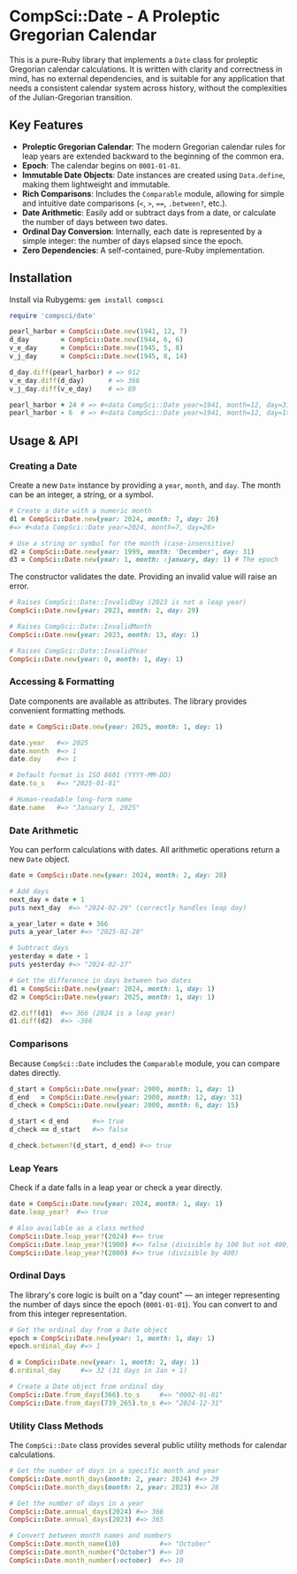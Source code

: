 # CompSci::Date - A Proleptic Gregorian Calendar

This is a pure-Ruby library that implements a `Date` class for proleptic
Gregorian calendar calculations.
It is written with clarity and correctness in mind, has no external
dependencies, and is suitable for any application that needs a consistent
calendar system across history, without the complexities of the
Julian-Gregorian transition.

## Key Features

*   **Proleptic Gregorian Calendar**:
    The modern Gregorian calendar rules for leap years are extended backward
    to the beginning of the common era.
*   **Epoch**: The calendar begins on `0001-01-01`.
*   **Immutable Date Objects**: Date instances are created using
    `Data.define`, making them lightweight and immutable.
*   **Rich Comparisons**: Includes the `Comparable` module, allowing for
    simple and intuitive date comparisons (`<`, `>`, `==`, `.between?`, etc.).
*   **Date Arithmetic**: Easily add or subtract days from a date, or calculate
    the number of days between two dates.
*   **Ordinal Day Conversion**: Internally, each date is represented by a
    simple integer: the number of days elapsed since the epoch.
*   **Zero Dependencies**: A self-contained, pure-Ruby implementation.

## Installation

Install via Rubygems: `gem install compsci`

```ruby
require 'compsci/date'

pearl_harbor = CompSci::Date.new(1941, 12, 7)
d_day        = CompSci::Date.new(1944, 6, 6)
v_e_day      = CompSci::Date.new(1945, 5, 8) 
v_j_day      = CompSci::Date.new(1945, 8, 14)

d_day.diff(pearl_harbor) # => 912
v_e_day.diff(d_day)      # => 366
v_j_day.diff(v_e_day)    # => 89

pearl_harbor + 24 # => #<data CompSci::Date year=1941, month=12, day=31>
pearl_harbor - 6  # => #<data CompSci::Date year=1941, month=12, day=1>
```

## Usage & API

### Creating a Date

Create a new `Date` instance by providing a `year`, `month`, and `day`.
The month can be an integer, a string, or a symbol.

```ruby
# Create a date with a numeric month
d1 = CompSci::Date.new(year: 2024, month: 7, day: 26)
#=> #<data CompSci::Date year=2024, month=7, day=26>

# Use a string or symbol for the month (case-insensitive)
d2 = CompSci::Date.new(year: 1999, month: 'December', day: 31)
d3 = CompSci::Date.new(year: 1, month: :january, day: 1) # The epoch
```

The constructor validates the date.
Providing an invalid value will raise an error.

```ruby
# Raises CompSci::Date::InvalidDay (2023 is not a leap year)
CompSci::Date.new(year: 2023, month: 2, day: 29)

# Raises CompSci::Date::InvalidMonth
CompSci::Date.new(year: 2023, month: 13, day: 1)

# Raises CompSci::Date::InvalidYear
CompSci::Date.new(year: 0, month: 1, day: 1)
```

### Accessing & Formatting

Date components are available as attributes.
The library provides convenient formatting methods.

```ruby
date = CompSci::Date.new(year: 2025, month: 1, day: 1)

date.year   #=> 2025
date.month  #=> 1
date.day    #=> 1

# Default format is ISO 8601 (YYYY-MM-DD)
date.to_s   #=> "2025-01-01"

# Human-readable long-form name
date.name   #=> "January 1, 2025"
```

### Date Arithmetic

You can perform calculations with dates.
All arithmetic operations return a new `Date` object.

```ruby
date = CompSci::Date.new(year: 2024, month: 2, day: 28)

# Add days
next_day = date + 1
puts next_day  #=> "2024-02-29" (correctly handles leap day)

a_year_later = date + 366
puts a_year_later #=> "2025-02-28"

# Subtract days
yesterday = date - 1
puts yesterday #=> "2024-02-27"

# Get the difference in days between two dates
d1 = CompSci::Date.new(year: 2024, month: 1, day: 1)
d2 = CompSci::Date.new(year: 2025, month: 1, day: 1)

d2.diff(d1)  #=> 366 (2024 is a leap year)
d1.diff(d2)  #=> -366
```

### Comparisons

Because `CompSci::Date` includes the `Comparable` module, you can compare
dates directly.

```ruby
d_start = CompSci::Date.new(year: 2000, month: 1, day: 1)
d_end   = CompSci::Date.new(year: 2000, month: 12, day: 31)
d_check = CompSci::Date.new(year: 2000, month: 6, day: 15)

d_start < d_end      #=> true
d_check == d_start   #=> false

d_check.between?(d_start, d_end) #=> true
```

### Leap Years

Check if a date falls in a leap year or check a year directly.

```ruby
date = CompSci::Date.new(year: 2024, month: 1, day: 1)
date.leap_year?  #=> true

# Also available as a class method
CompSci::Date.leap_year?(2024) #=> true
CompSci::Date.leap_year?(1900) #=> false (divisible by 100 but not 400)
CompSci::Date.leap_year?(2000) #=> true (divisible by 400)
```

### Ordinal Days

The library's core logic is built on a "day count" —
an integer representing the number of days since the epoch (`0001-01-01`).
You can convert to and from this integer representation.

```ruby
# Get the ordinal day from a Date object
epoch = CompSci::Date.new(year: 1, month: 1, day: 1)
epoch.ordinal_day #=> 1

d = CompSci::Date.new(year: 1, month: 2, day: 1)
d.ordinal_day     #=> 32 (31 days in Jan + 1)

# Create a Date object from ordinal day
CompSci::Date.from_days(366).to_s     #=> "0002-01-01"
CompSci::Date.from_days(739_265).to_s #=> "2024-12-31"
```

### Utility Class Methods

The `CompSci::Date` class provides several public utility methods for
calendar calculations.

```ruby
# Get the number of days in a specific month and year
CompSci::Date.month_days(month: 2, year: 2024) #=> 29
CompSci::Date.month_days(month: 2, year: 2023) #=> 28

# Get the number of days in a year
CompSci::Date.annual_days(2024) #=> 366
CompSci::Date.annual_days(2023) #=> 365

# Convert between month names and numbers
CompSci::Date.month_name(10)          #=> "October"
CompSci::Date.month_number("October") #=> 10
CompSci::Date.month_number(:october)  #=> 10
```
